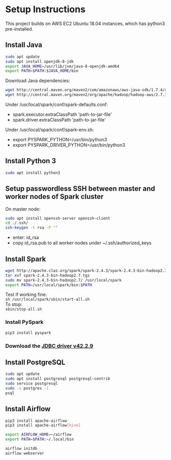 # Setup Instructions
This project builds on AWS EC2 Ubuntu 18.04 instances, which has python3 pre-installed. 

## Install Java
```bash
sudo apt update
sudo apt install openjdk-8-jdk
export JAVA_HOME=/usr/lib/jvm/java-8-openjdk-amd64
export PATH=$PATH:$JAVA_HOME/bin
```
Download Java dependencies:
```bash
wget http://central.maven.org/maven2/com/amazonaws/aws-java-sdk/1.7.4/aws-java-sdk-1.7.4.jar
wget http://central.maven.org/maven2/org/apache/hadoop/hadoop-aws/2.7.1/hadoop-aws-2.7.1.jar
```
Under /usr/local/spark/conf/spark-defaults.conf:
- spark.executor.extraClassPath 'path-to-jar-file'
- spark.driver.extraClassPath 'path-to-jar-file'

Under /usr/local/spark/conf/spark-env.sh:
- export PYSPARK_PYTHON=/usr/bin/python3
- export PYSPARK_DRIVER_PYTHON=/usr/bin/python3


## Install Python 3
```bash
sudo apt install python3
```

## Setup passwordless SSH between master and worker nodes of Spark cluster
On master node:
```bash
sudo apt install openssh-server openssh-client
cd ./.ssh/
ssh-keygen -t rsa -P ""
```
- enter: id_rsa
- copy id_rsa.pub to all worker nodes under ~/.ssh/authorized_keys

## Install Spark
```bash
wget http://apache.claz.org/spark/spark-2.4.3/spark-2.4.3-bin-hadoop2.7.tgz
tar xvf spark-2.4.3-bin-hadoop2.7.tgz
sudo mv spark-2.4.3-bin-hadoop2.7/ /usr/local/spark
export PATH=/usr/local/spark/bin:$PATH
```
Test if working fine:       
```sh /usr/local/spark/sbin/start-all.sh```     
To stop:        
```sbin/stop-all.sh```

### Install PySpark
```bash
pip3 install pyspark
```

### Download the [JDBC driver v42.2.9](https://jdbc.postgresql.org/download.html#others)

## Install PostgreSQL
```bash
sudo apt update
sudo apt install postgresql postgresql-contrib
sudo service postgresql
sudo -u postgres -i
psql
```

## Install Airflow
```bash
pip3 install apache-airflow
pip3 install apache-airflow[hive]

export AIRFLOW_HOME=~/airflow
export PATH=$PATH:~/.local/bin

airflow initdb
airflow webserver
```


